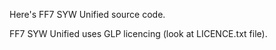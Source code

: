 Here's FF7 SYW Unified source code.

FF7 SYW Unified uses GLP licencing (look at LICENCE.txt file). 
